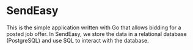 # SendEasy

This is the simple application written with Go that allows bidding for a posted job offer. In SendEasy, we store
the data in a relational database (PostgreSQL) and use SQL to interact with the database. 


